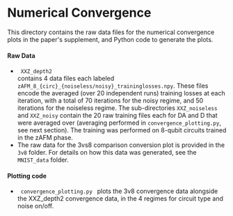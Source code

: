# Numerical Convergence

This directory contains the raw data files for the numerical convergence plots in the paper's supplement, and Python code to generate the plots.


#### Raw Data
<ul>
  <li>  <code> XXZ_depth2 </code>  </li> contains 4 data files each labeled <code>zAFM_8_{circ}_{noiseless/noisy}_traininglosses.npy</code>.  These files encode the averaged (over 20 independent runs) training losses at each iteration, with a total of 70 iterations for the noisy regime, and 50 iterations for the noiseless regime.  The sub-directories <code>XXZ_noiseless</code> and <code>XXZ_noisy</code> contain the 20 raw training files each for DA and D that were averaged over (averaging performed in <code>convergence_plotting.py</code>, see next section). The training was performed on 8-qubit circuits trained in the zAFM phase.
  <li> The raw data for the 3vs8 comparison conversion plot is provided in the <code>3v8</code> folder.  For details on how this data was generated, see the <code>MNIST_data</code> folder.</li>
  
</ul>

#### Plotting code
  <ul>
    <li><code> convergence_plotting.py </code> plots the 3v8 convergence data alongside the XXZ_depth2 convergence data, in the 4 regimes for circuit type and noise on/off.
       </li>
    
  </ul>




